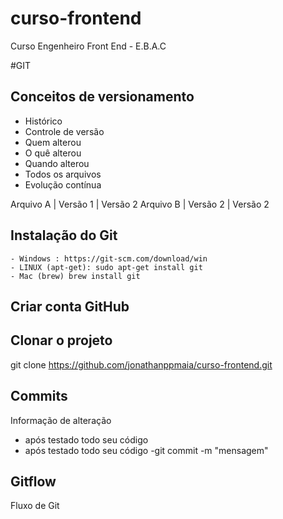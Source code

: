 # curso-frontend

Curso Engenheiro Front End - E.B.A.C

#GIT

## Conceitos de versionamento

- Histórico
- Controle de versão
- Quem alterou
- O quê alterou
- Quando alterou
- Todos os arquivos
- Evolução contínua

Arquivo A | Versão 1 | Versão 2
Arquivo B | Versão 2 | Versão 2

## Instalação do Git

    - Windows : https://git-scm.com/download/win
    - LINUX (apt-get): sudo apt-get install git
    - Mac (brew) brew install git

## Criar conta GitHub

## Clonar o projeto

git clone https://github.com/jonathanppmaia/curso-frontend.git

## Commits

Informação de alteração
   - após testado todo seu código
   - após testado todo seu código
   -git commit -m "mensagem"

## Gitflow

Fluxo de Git
